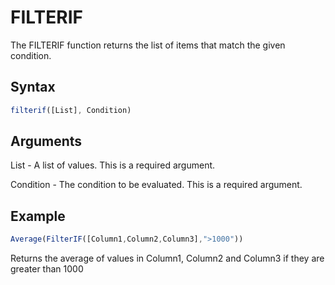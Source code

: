 # FILTERIF

The FILTERIF function returns the list of items that match the given condition.

## Syntax

```javascript
filterif([List], Condition)
```

## Arguments

List - A list of values. This is a required argument.

Condition - The condition to be evaluated. This is a required argument.

## Example

```javascript
Average(FilterIF([Column1,Column2,Column3],">1000"))
```

Returns the average of values in Column1, Column2 and Column3 if they are greater than 1000

